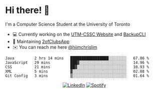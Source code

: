 # Hi there! 👋
I'm a Computer Science Student at the University of Toronto

- 💻 Currently working on the [UTM-CSSC Website](https://github.com/UTM-CSSC) and [BackupCLI](https://github.com/BackupHub/BackupCLI)
- 🔨 Maintaining [2ofClubsApp](https://github.com/2ofClubsApp)
- ✉️ You can reach me here [@hiimchrislim](mailto:hello@hiimchrislim.co)

<!--START_SECTION:waka-->
```text
Java         2 hrs 14 mins   █████████████████░░░░░░░░   67.86 % 
JavaScript   29 mins         ███▓░░░░░░░░░░░░░░░░░░░░░   14.96 % 
CSS          21 mins         ██▓░░░░░░░░░░░░░░░░░░░░░░   10.93 % 
XML          5 mins          ▓░░░░░░░░░░░░░░░░░░░░░░░░   02.88 % 
Git Config   3 mins          ▒░░░░░░░░░░░░░░░░░░░░░░░░   01.64 % 
```
<!--END_SECTION:waka-->

<div align="center">
<a href="https://www.linkedin.com/in/hiimchrislim" target="_blank"><img src="https://img.shields.io/badge/LinkedIn-%230077B5.svg?&style=flat-square&logo=linkedin&logoColor=white" alt="LinkedIn"></a>
<a href="https://open.spotify.com/user/clim1231" target="_blank"><img src="https://img.shields.io/badge/Spotify-%231ED760.svg?&style=flat-square&logo=spotify&logoColor=white" alt="Spotify"></a>

</div>
